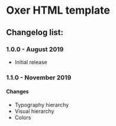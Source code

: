 # Oxer HTML template

## Changelog list: ##

### 1.0.0 - August 2019 ###
- Initial release

### 1.1.0 - November 2019 ###
#### Changes ####
- Typography hierarchy
- Visual hierarchy
- Colors